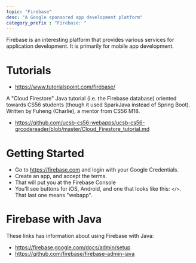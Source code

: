 ```yaml
---
topic: "Firebase"
desc: "A Google sponsored app development platform"
category_prefix	: "Firebase: "
---
```


Firebase is an interesting platform that provides various services for application development.
It is primarily for mobile app development.


# Tutorials

* <https://www.tutorialspoint.com/firebase/>

A "Cloud Firestore" Java tutorial (i.e. the Firebase database) oriented towards CS56 students (though it used SparkJava instead of Spring Boot).  Written by Fuheng (Charlie), a mentor from CS56 M18.

* <https://github.com/ucsb-cs56-webapps/ucsb-cs56-qrcodereader/blob/master/Cloud_Firestore_tutorial.md>


# Getting Started

* Go to <https://firebase.com> and login with your Google Credentials.
* Create an app, and accept the terms.
* That will put you at the Firebase Console
* You'll see buttons for iOS, Android, and one that looks like this: `</>`.  
   That last one means "webapp".
   
# Firebase with Java

These links has information about using Firebase with Java:

* <https://firebase.google.com/docs/admin/setup>
* <https://github.com/firebase/firebase-admin-java>


